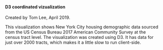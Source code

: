 #### D3 coordinated vizualization

Created by Tom Lee, April 2019.

This visualization shows New York City housing demographic data sourced from the US Census Bureau 2017 American Community Survey at the census tract level. The visualization was created using D3. It has data for just over 2000 tracts, which makes it a little slow to run client-side.
